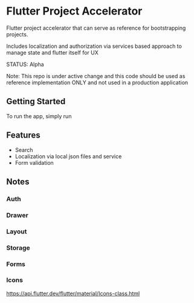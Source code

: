 # Flutter Project Accelerator

Flutter project accelerator that can serve as reference for bootstrapping projects.

Includes localization and authorization via services based approach to
manage state and flutter itself for UX

STATUS: Alpha

Note: This repo is under active change and this code should be used as reference implementation ONLY and not used in a production application

## Getting Started

To run the app, simply run

## Features

- Search
- Localization via local json files and service
- Form validation

## Notes

### Auth

### Drawer

### Layout

### Storage

### Forms

### Icons

https://api.flutter.dev/flutter/material/Icons-class.html
